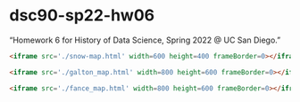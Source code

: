 # dsc90-sp22-hw06
“Homework 6 for History of Data Science, Spring 2022 @ UC San Diego.”
```html
<iframe src='./snow-map.html' width=600 height=400 frameBorder=0></iframe>
```
```html
<iframe src='./galton_map.html' width=800 height=600 frameBorder=0></iframe>
```
```html
<iframe src='./fance_map.html' width=800 height=600 frameBorder=0></iframe>
```
